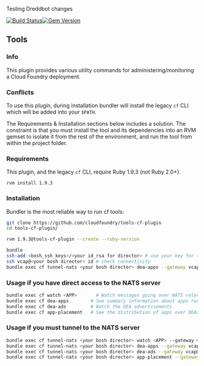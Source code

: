 Testing Dreddbot changes

[![Build Status](https://travis-ci.org/cloudfoundry/tools-cf-plugin.png)](https://travis-ci.org/cloudfoundry/tools-cf-plugin)[![Gem Version](https://badge.fury.io/rb/tools-cf-plugin.png)](http://badge.fury.io/rb/tools-cf-plugin)

Tools
-----

### Info

This plugin provides various utility commands for administering/monitoring a Cloud Foundry deployment.

### Conflicts

To use this plugin, during installation bundler will install the legacy `cf` CLI which will be added into your `$PATH`.

The Requirements & Installation sections below includes a solution. The constraint is that you must install the tool and its dependencies into an RVM gemset to isolate it from the rest of the environment, and run the tool from within the project folder.

### Requirements

This plugin, and the legacy `cf` CLI, require Ruby 1.9.3 (not Ruby 2.0+).

```
rvm install 1.9.3
```

### Installation

Bundler is the most reliable way to run cf tools:

```bash
git clone https://github.com/cloudfoundry/tools-cf-plugin
cd tools-cf-plugin/

rvm 1.9.3@tools-cf-plugin --create --ruby-version

bundle
ssh-add <bosh_ssh_keys>/<your id_rsa for director> # use your key for the director or microbosh
ssh vcap@<your bosh director> id # check connectivity
bundle exec cf tunnel-nats <your bosh director> dea-apps --gateway vcap@<your bosh director>
```

### Usage if you have direct access to the NATS server

```bash
bundle exec cf watch <APP>       # Watch messages going over NATS relevant to an application
bundle exec cf dea-apps        # See summary information about apps running on DEAs
bundle exec cf dea-ads         # Watch the DEA advertisements
bundle exec cf app-placement   # See the distribution of apps over DEAs
```

### Usage if you must tunnel to the NATS server

```bash
bundle exec cf tunnel-nats <your bosh director> watch <APP> --gateway vcap@<your bosh director>
bundle exec cf tunnel-nats <your bosh director> dea-apps --gateway vcap@<your bosh director>
bundle exec cf tunnel-nats <your bosh director> dea-ads --gateway vcap@<your bosh director>
bundle exec cf tunnel-nats <your bosh director> app-placement --gateway vcap@<your bosh director>
```
